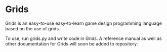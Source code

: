 # Grids
Grids is an easy-to-use easy-to-learn game design programming language based on the use of grids.

To use, run grids.py and write code in Grids.
A reference manual as well as other documentation for Grids will soon be added to repository.
